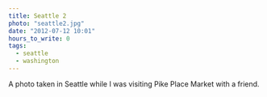 ```yaml
---
title: Seattle 2
photo: "seattle2.jpg"
date: "2012-07-12 10:01"
hours_to_write: 0
tags:
  - seattle
  - washington
---
```


A photo taken in Seattle while I was visiting Pike Place Market with a friend.
